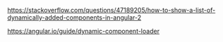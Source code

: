 https://stackoverflow.com/questions/47189205/how-to-show-a-list-of-dynamically-added-components-in-angular-2

https://angular.io/guide/dynamic-component-loader